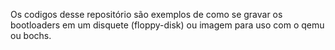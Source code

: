 Os codigos desse repositório são exemplos de como se gravar os 
bootloaders em um disquete (floppy-disk) ou imagem para uso com 
o qemu ou bochs. 
